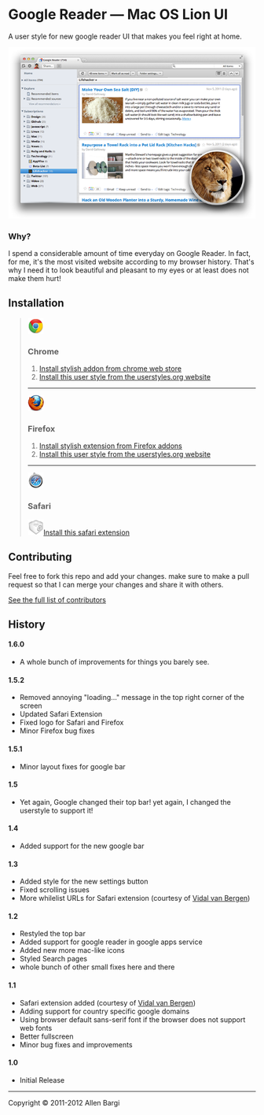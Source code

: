 # Google Reader &mdash; Mac OS Lion UI
A user style for new google reader UI that makes you feel right at home.

[![image][1]][2]

### Why?
I spend a considerable amount of time everyday on Google Reader. In fact, for me, it's the most visited website according to my browser history. That's why I need it to look beautiful and pleasant to my eyes or at least does not make them hurt!

## Installation ##

> ![Chrome][3]
> ### Chrome
> 1. [Install stylish addon from chrome web store][4]
> 2. [Install this user style from the userstyles.org website][5]
> 
> ------
> 
> ![Firefox][7]
> ### Firefox
> 1. [Install stylish extension from Firefox addons][6]
> 2. [Install this user style from the userstyles.org website][5]
> 
> -----
> 
> ![Safari][8]
> ### Safari
> 
> ![Safariextz][9][Install this safari extension][10]

## Contributing

Feel free to fork this repo and add your changes. make sure to make a pull request so that I can merge your changes and share it with others.

[See the full list of contributors][11]

## History ##
#### 1.6.0
* A whole bunch of improvements for things you barely see. 

#### 1.5.2
* Removed annoying "loading..." message in the top right corner of the screen
* Updated Safari Extension
* Fixed logo for Safari and Firefox
* Minor Firefox bug fixes

#### 1.5.1
* Minor layout fixes for google bar

#### 1.5
* Yet again, Google changed their top bar! yet again, I changed the userstyle to support it!

#### 1.4 
* Added support for the new google bar 

#### 1.3
* Added style for the new settings button
* Fixed scrolling issues
* More whilelist URLs for Safari extension (courtesy of [Vidal van Bergen][12])

#### 1.2
* Restyled the top bar
* Added support for google reader in google apps service
* Added new more mac-like icons
* Styled Search pages
* whole bunch of other small fixes here and there

#### 1.1
* Safari extension added (courtesy of [Vidal van Bergen][12])
* Adding support for country specific google domains
* Using browser default sans-serif font if the browser does not support web fonts
* Better fullscreen
* Minor bug fixes and improvements

#### 1.0
* Initial Release


[1]: https://github.com/aziz/Google-Reader-Lion-UI/raw/master/images/screenshot-small.png
[2]: https://github.com/aziz/Google-Reader-Lion-UI/raw/master/images/screenshot.png
[3]: https://github.com/aziz/Google-Reader-Lion-UI/raw/master/images/chrome.png
[4]: https://chrome.google.com/webstore/detail/fjnbnpbmkenffdnngjfgmeleoegfcffe
[5]: http://bit.ly/greader-lion-ui
[6]: https://addons.mozilla.org/en-US/firefox/addon/stylish/
[7]: https://github.com/aziz/Google-Reader-Lion-UI/raw/master/images/firefox.png
[8]: https://github.com/aziz/Google-Reader-Lion-UI/raw/master/images/safari.png
[9]: https://github.com/aziz/Google-Reader-Lion-UI/raw/master/images/safariextz.png
[10]: https://github.com/aziz/Google-Reader-Lion-UI/raw/master/Google%20Reader%20Lion%20UI.safariextz
[11]: https://github.com/aziz/Google-Reader-Lion-UI/contributors
[12]: https://github.com/vidalvanbergen

------
Copyright &copy; 2011-2012 Allen Bargi